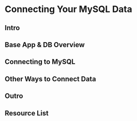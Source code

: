 # Connecting Your MySQL Data

## Intro

## Base App & DB Overview

## Connecting to MySQL

## Other Ways to Connect Data

## Outro

## Resource List

